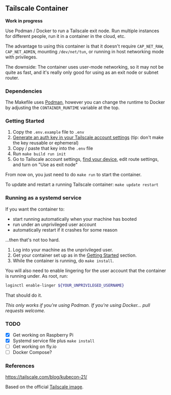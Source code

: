 ## Tailscale Container

**Work in progress**

Use Podman / Docker to run a Tailscale exit node. Run multiple instances for different people, run it in a container in
the cloud, etc.

The advantage to using this container is that it doesn't require `CAP_NET_RAW`, `CAP_NET_ADMIN`, mounting
`/dev/net/tun`, or running in host networking mode with privileges.

The downside: The container uses user-mode networking, so it may not be quite as fast, and it's really only good for
using as an exit node or subnet router.

### Dependencies

The Makefile uses [Podman](https://podman.io/), however you can change the runtime to Docker by adjusting the
`CONTAINER_RUNTIME` variable at the top.

### Getting Started

1. Copy the `.env.example` file to `.env`
2. [Generate an auth key in your Tailscale account settings](https://login.tailscale.com/admin/settings/keys) (tip: don't make the key reusable or ephemeral)
3. Copy / paste that key into the `.env` file
4. Run `make build run init`
5. Go to Tailscale account settings, [find your device](https://login.tailscale.com/admin/machines), edit route settings, and turn on "Use as exit node"

From now on, you just need to do `make run` to start the container.

To update and restart a running Tailscale container: `make update restart`

### Running as a systemd service

If you want the container to:

* start running automatically when your machine has booted
* run under an unprivileged user account
* automatically restart if it crashes for some reason

...then that's not too hard.

1. Log into your machine as the unprivileged user.
2. Get your container set up as in the [Getting Started](#getting-started) section.
3. While the container is running, do `make install`.

You will also need to enable lingering for the user account that the container is running under. As root, run:

```bash
loginctl enable-linger ${YOUR_UNPRIVILEGED_USERNAME}
```

That should do it.

_This only works if you're using Podman. If you're using Docker... pull requests welcome._

### TODO

* [x] Get working on Raspberry Pi
* [x] Systemd service file plus `make install`
* [ ] Get working on fly.io
* [ ] Docker Compose?

### References

https://tailscale.com/blog/kubecon-21/

Based on the official [Tailscale image](https://hub.docker.com/r/tailscale/tailscale).
